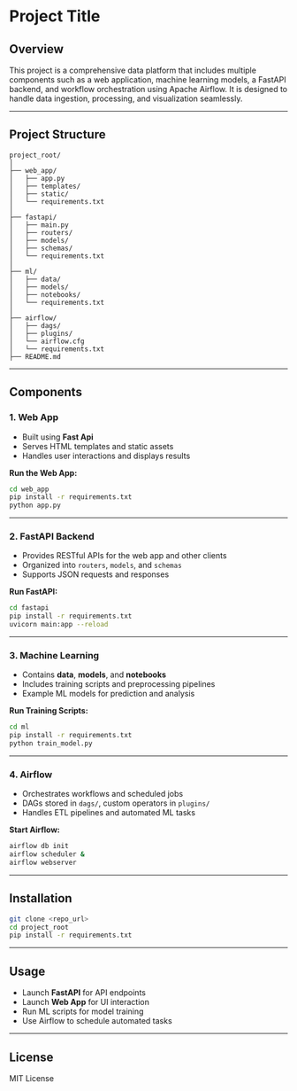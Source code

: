 # Project Title

## Overview
This project is a comprehensive data platform that includes multiple components such as a web application, machine learning models, a FastAPI backend, and workflow orchestration using Apache Airflow. It is designed to handle data ingestion, processing, and visualization seamlessly.

---

## Project Structure

```
project_root/
│
├── web_app/
│   ├── app.py
│   ├── templates/
│   ├── static/
│   └── requirements.txt
│
├── fastapi/
│   ├── main.py
│   ├── routers/
│   ├── models/
│   ├── schemas/
│   └── requirements.txt
│
├── ml/
│   ├── data/
│   ├── models/
│   ├── notebooks/
│   └── requirements.txt
│
├── airflow/
│   ├── dags/
│   ├── plugins/
│   └── airflow.cfg
│   └── requirements.txt
├── README.md
```

---

## Components

### 1. Web App
- Built using **Fast Api** 
- Serves HTML templates and static assets
- Handles user interactions and displays results

**Run the Web App:**
```bash
cd web_app
pip install -r requirements.txt
python app.py
```

---

### 2. FastAPI Backend
- Provides RESTful APIs for the web app and other clients
- Organized into `routers`, `models`, and `schemas`
- Supports JSON requests and responses

**Run FastAPI:**
```bash
cd fastapi
pip install -r requirements.txt
uvicorn main:app --reload
```

---

### 3. Machine Learning
- Contains **data**, **models**, and **notebooks**
- Includes training scripts and preprocessing pipelines
- Example ML models for prediction and analysis

**Run Training Scripts:**
```bash
cd ml
pip install -r requirements.txt
python train_model.py
```

---

### 4. Airflow
- Orchestrates workflows and scheduled jobs
- DAGs stored in `dags/`, custom operators in `plugins/`
- Handles ETL pipelines and automated ML tasks

**Start Airflow:**
```bash
airflow db init
airflow scheduler &
airflow webserver
```

---

## Installation

```bash
git clone <repo_url>
cd project_root
pip install -r requirements.txt
```

---

## Usage
- Launch **FastAPI** for API endpoints
- Launch **Web App** for UI interaction
- Run ML scripts for model training
- Use Airflow to schedule automated tasks

---

## License
MIT License

